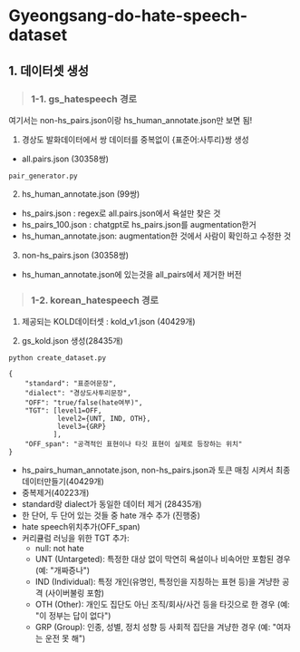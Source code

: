 # Gyeongsang-do-hate-speech-dataset


## 1. 데이터셋 생성

> ### 1-1. gs_hatespeech 경로
여기서는 non-hs_pairs.json이랑 hs_human_annotate.json만 보면 됨!

1. 경상도 발화데이터에서 쌍 데이터를 중복없이 {표준어:사투리}쌍 생성
* all.pairs.json (30358쌍)
```
pair_generator.py
```

2. hs_human_annotate.json (99쌍)
* hs_pairs.json : regex로 all.pairs.json에서 욕설만 찾은 것
* hs_pairs_100.json : chatgpt로 hs_pairs.json를 augmentation한거
* hs_human_annotate.json: augmentation한 것에서 사람이 확인하고 수정한 것

3. non-hs_pairs.json (30358쌍)
* hs_human_annotate.json에 있는것을 all_pairs에서 제거한 버전


> ### 1-2. korean_hatespeech 경로

1. 제공되는 KOLD데이터셋 : kold_v1.json (40429개)

2. gs_kold.json 생성(28435개)
```
python create_dataset.py
```
```
{
    "standard": "표준어문장",
    "dialect": "경상도사투리문장",
    "OFF": "true/false(hate여부)", 
    "TGT": [level1=OFF, 
            level2={UNT, IND, OTH},
            level3={GRP}
           ],
    "OFF_span": "공격적인 표현이나 타깃 표현이 실제로 등장하는 위치"
}
```
* hs_pairs_human_annotate.json, non-hs_pairs.json과 토큰 매칭 시켜서 최종데이터만들기(40429개)
* 중복제거(40223개)
* standard랑 dialect가 동일한 데이터 제거 (28435개)
* 한 단어, 두 단어 있는 것들 중 hate 개수 추가 (진행중)
* hate speech위치추가(OFF_span)
* 커리큘럼 러닝을 위한 TGT 추가: 
  * null: not hate
  * UNT (Untargeted): 특정한 대상 없이 막연히 욕설이나 비속어만 포함된 경우 (예: "개짜증나")
  * IND (Individual): 특정 개인(유명인, 특정인을 지칭하는 표현 등)을 겨냥한 공격 (사이버불링 포함)
  * OTH (Other): 개인도 집단도 아닌 조직/회사/사건 등을 타깃으로 한 경우 (예: "이 정부는 답이 없다")
  * GRP (Group): 인종, 성별, 정치 성향 등 사회적 집단을 겨냥한 경우 (예: "여자는 운전 못 해")
